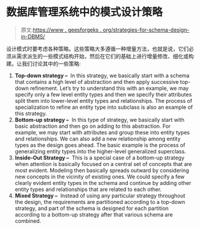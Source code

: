# 数据库管理系统中的模式设计策略

> 原文:[https://www . geesforgeks . org/strategies-for-schema-design-in-DBMS/](https://www.geeksforgeeks.org/strategies-for-schema-design-in-dbms/)

设计模式时要考虑各种策略。这些策略大多遵循一种增量方法，也就是说，它们必须从需求派生的一些模式结构开始，然后在它们的基础上进行增量修改、细化或构建。让我们讨论其中的一些策略:

1.  **Top-down strategy –** 
    In this strategy, we basically start with a schema that contains a high level of abstraction and then apply successive top-down refinement. Let’s try to understand this with an example, we may specify only a few level entity types and then we specify their attributes split them into lower-level entity types and relationships. The process of specialization to refine an entity type into subclass is also an example of this strategy. 
2.  **Bottom-up strategy –** 
    In this type of strategy, we basically start with basic abstraction and then go on adding to this abstraction. For example, we may start with attributes and group these into entity types and relationships. We can also add a new relationship among entity types as the design goes ahead. The basic example is the process of generalizing entity types into the higher-level generalized superclass. 
3.  **Inside-Out Strategy –** 
    This is a special case of a bottom-up strategy when attention is basically focused on a central set of concepts that are most evident. Modeling then basically spreads outward by considering new concepts in the vicinity of existing ones. We could specify a few clearly evident entity types in the schema and continue by adding other entity types and relationships that are related to each other. 
4.  **Mixed Strategy –** 
    Instead of using any particular strategy throughout the design, the requirements are partitioned according to a top-down strategy, and part of the schema is designed for each partition according to a bottom-up strategy after that various schema are combined.